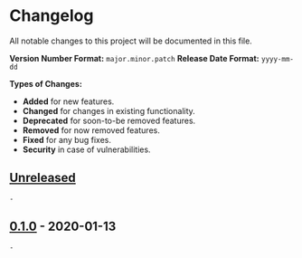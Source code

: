 # Changelog

All notable changes to this project will be documented in this file.

**Version Number Format:** `major.minor.patch`
**Release Date Format:** `yyyy-mm-dd`

**Types of Changes:**
- **Added** for new features.
- **Changed** for changes in existing functionality.
- **Deprecated** for soon-to-be removed features.
- **Removed** for now removed features.
- **Fixed** for any bug fixes.
- **Security** in case of vulnerabilities.
##


## [Unreleased]

`-`


## [0.1.0] - 2020-01-13

`-`
##


[unreleased]: https://github.com/Taskomater/tasker_package_utils/compare/v0.1.0...HEAD
[0.1.0]: https://github.com/Taskomater/tasker_package_utils/releases/tag/v0.1.0
